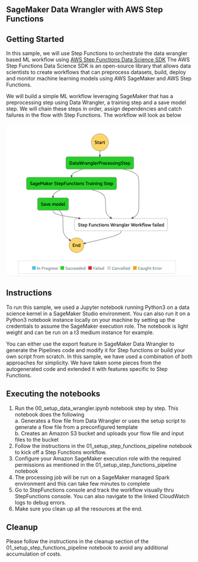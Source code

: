 ## SageMaker Data Wrangler with AWS Step Functions

## Getting Started

In this sample, we will use Step Functions to orchestrate the data wrangler based ML workflow using [AWS Step Functions Data Science SDK](https://docs.aws.amazon.com/step-functions/latest/dg/concepts-python-sdk.html)
The AWS Step Functions Data Science SDK is an open-source library that allows data scientists to create workflows that can preprocess datasets, build, deploy and monitor machine learning models using AWS SageMaker and AWS Step Functions.

We will build a simple ML workflow leveraging SageMaker that has a preprocessing step using Data Wrangler, a training step and a save model step. We will chain these steps in order, assign dependencies and catch failures in the flow with Step Functions. The workflow will look as below


![](step-function-workflow.png)

## Instructions 

To run this sample, we used a Jupyter notebook running Python3 on a data science kernel in a SageMaker Studio environment. You can also run it on a Python3 notebook instance locally on your machine by setting up the credentials to assume the SageMaker execution role. The notebook is light weight and can be run on a t3 medium instance for example.

You can either use the export feature in SageMaker Data Wrangler to generate the Pipelines code and modify it for Step functions or build your own script from scratch. In this sample, we have used a combination of both approaches for simplicity. We have taken some pieces from the autogenerated code and extended it with features specific to Step Functions.  

## Executing the notebooks

1. Run the 00_setup_data_wrangler.ipynb notebook step by step. This notebook does the following      
    a. Generates a flow file from Data Wrangler or uses the setup script to generate a flow file from a preconfigured template      
    b. Creates an Amazon S3 bucket and uploads your flow file and input files to the bucket
2. Follow the instructions in the 01_setup_step_functions_pipeline notebook to kick off a Step Functions workflow. 
3. Configure your Amazon SageMaker execution role with the required permissions as mentioned in the 01_setup_step_functions_pipeline notebook 
4. The processing job will be run on a SageMaker managed Spark environment and this can take few minutes to complete
5. Go to StepFunctions console and track the workflow visually thru StepFunctions console. You can also navigate to the linked CloudWatch logs to debug errors.
6. Make sure you clean up all the resources at the end.

## Cleanup 

Please follow the instructions in the cleanup section of the 01_setup_step_functions_pipeline notebook to avoid any additional accumulation of costs. 





